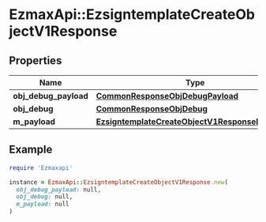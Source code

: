 # EzmaxApi::EzsigntemplateCreateObjectV1Response

## Properties

| Name | Type | Description | Notes |
| ---- | ---- | ----------- | ----- |
| **obj_debug_payload** | [**CommonResponseObjDebugPayload**](CommonResponseObjDebugPayload.md) |  |  |
| **obj_debug** | [**CommonResponseObjDebug**](CommonResponseObjDebug.md) |  | [optional] |
| **m_payload** | [**EzsigntemplateCreateObjectV1ResponseMPayload**](EzsigntemplateCreateObjectV1ResponseMPayload.md) |  |  |

## Example

```ruby
require 'Ezmaxapi'

instance = EzmaxApi::EzsigntemplateCreateObjectV1Response.new(
  obj_debug_payload: null,
  obj_debug: null,
  m_payload: null
)
```

